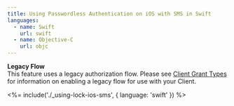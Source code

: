 ```yaml
---
title: Using Passwordless Authentication on iOS with SMS in Swift
languages:
  - name: Swift
    url: swift
  - name: Objective-C
    url: objc
---
```


<div class="alert alert-info">
  <strong>Legacy Flow</strong>
  </br>This feature uses a legacy authorization flow. Please see <a href="/clients/grant-types/client-grant-types">Client Grant Types</a> for information on enabling a legacy flow for use with your Client.
</div>

<%= include('./_using-lock-ios-sms', { language: 'swift' }) %>
